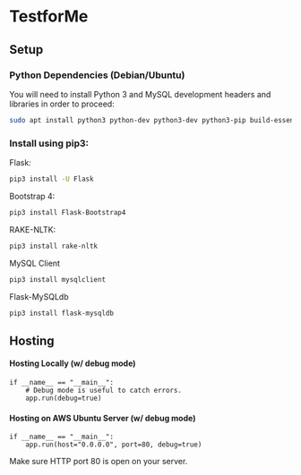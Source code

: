 # TestforMe

## Setup

### Python Dependencies (Debian/Ubuntu)
You will need to install Python 3 and MySQL development headers and libraries in order to proceed:

```bash
sudo apt install python3 python-dev python3-dev python3-pip build-essential libssl-dev libffi-dev libxml2-dev libxslt1-dev zlib1g-dev python-pip default-libmysqlclient-dev
```

### Install using pip3:

Flask:
```bash
pip3 install -U Flask
```

Bootstrap 4:
```bash
pip3 install Flask-Bootstrap4
```

RAKE-NLTK:
```bash
pip3 install rake-nltk
```

MySQL Client
```bash
pip3 install mysqlclient
```

Flask-MySQLdb
```bash
pip3 install flask-mysqldb
```

## Hosting

#### Hosting Locally (w/ debug mode)
```
if __name__ == "__main__":
    # Debug mode is useful to catch errors.
    app.run(debug=true)
```

#### Hosting on AWS Ubuntu Server (w/ debug mode)
```
if __name__ == "__main__":
    app.run(host="0.0.0.0", port=80, debug=true)
```
Make sure HTTP port 80 is open on your server.